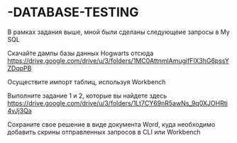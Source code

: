 # -DATABASE-TESTING

В рамках задания выше, мной были сделаны следующеие запросы в My SQL

Скачайте дампы базы данных Hogwarts отсюда https://drive.google.com/drive/u/3/folders/1MC0AttnmlAmugifFlX3hG6pssYZDqpPB

Осуществите импорт таблиц, используя Workbench

Выполните задание 1 и 2, которые вы найдете здесь https://drive.google.com/drive/u/3/folders/1Lt7CY69nR5awNs_9q0XJOHRti4vJj3Qa

Сохраните свое решение в виде документа Word, куда необходимо добавить скрины отправленных запросов в CLI или Workbench
